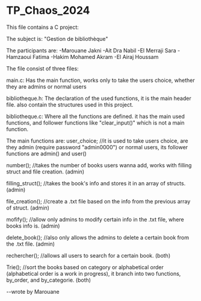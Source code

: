 # TP_Chaos_2024

This file contains a C project:

The subject is: "Gestion de bibliothèque"

The participants are:
	-Marouane Jakni
	-Ait Dra Nabil
	-El Merraji Sara
	-Hamzaoui Fatima
	-Hakim Mohamed Akram
	-El Airaj Houssam

The file consist of three files:

main.c:
Has the main function, works only to take the users choice, whether they are admins or normal users

bibliotheque.h:
The declaration of the used functions, it is the main header file.
also contain the structures used in this project.

bibliotheque.c:
Where all the functions are defined.
it has the main used functions, and follower functions like "clear_input()" which is not a main function.

The main functions are:
user_choice; //it is used to take users choice, are they admin (require password "admin0000") or normal users, 
its follower functions are admin() and user()

number(); //takes the number of books users wanna add, works with filling struct and file creation. (admin)

filling_struct(); //takes the book's info and stores it in an array of structs. (admin)

file_creation(); //create a .txt file based on the info from the previous array of struct. (admin)

mofify(); //allow only admins to modify certain info in the .txt file, where books info is. (admin)

delete_book(); //also only allows the admins to delete a certain book from the .txt file. (admin)

rechercher(); //allows all users to search for a certain book. (both)

Trie(); //sort the books based on category or alphabetical order (alphabetical order is a work in progress), 
it branch into two functions, by_order, and by_categorie. (both)

--wrote by Marouane


